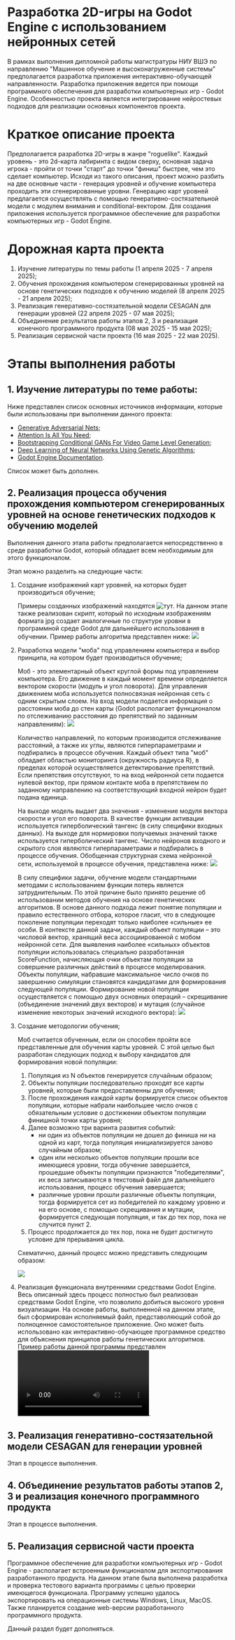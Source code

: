 # Разработка 2D-игры на Godot Engine с использованием нейронных сетей
В рамках выполнения дипломной работы магистратуры НИУ ВШЭ по направлению "Машинное обучение и высоконагруженные системы" предполагается разработка приложения интерактивно-обучающей направленности.
Разработка приложения ведется при помощи программного обеспечения для разработки компьютерных игр - Godot Engine. Особенностью проекта является интегрирование нейростевых подходов для реализации
основных компонентов проекта. 

# Краткое описание проекта
Предполагается разработка 2D-игры  в жанре "roguelike". Каждый уровень - это 2d-карта лабиринта с видом сверху, основная задача игрока - пройти от точки "старт" до точки "финиш" быстрее, чем это сделает
компьютер. Исходя из такого описания, проект можно разбить на две основные части - генерация уровней и обучение компьютера проходить эти сгенерированные уровни. Генерацию карт уровней предлагается
осуществлять с помощью генеративно-состязательной модели с модулем внимания и conditional-вектором. Для создания приложения используется программное обеспечение для разработки компьютерных игр -
Godot Engine.

# Дорожная карта проекта
1. Изучение литературы по темы работы (1 апреля 2025 - 7 апреля 2025);
2. Обучения прохождения компьютером сгенерированных уровней на основе генетических подходов к обучению моделей (8 апреля 2025 - 21 апреля 2025);
3. Реализация генеративно-состязательной модели CESAGAN для генерации уровней (22 апреля 2025 - 07 мая 2025);
4. Объединение результатов работы этапов 2, 3 и реализация конечного программного продукта (08 мая 2025 - 15 мая 2025);
5. Реализация сервисной части проекта (16 мая 2025 - 22 мая 2025).

# Этапы выполнения работы
## 1. Изучение литературы по теме работы:
Ниже представлен список основных источников информации, которые были использованы при выполнении данного проекта:
- [Generative Adversarial Nets](https://arxiv.org/abs/1406.2661);
- [Attention Is All You Need](https://arxiv.org/pdf/1706.03762);
- [Bootstrapping Conditional GANs For Video Game Level Generation](https://arxiv.org/abs/1910.01603);
- [Deep Learning of Neural Networks Using Genetic Algorithms](https://ceur-ws.org/Vol-3312/paper13.pdf);
- [Godot Engine Documentation](https://docs.godotengine.org/en/stable/).

Список может быть дополнен.

## 2. Реализация процесса обучения прохождения компьютером сгенерированных уровней на основе генетических подходов к обучению моделей
Выполнения данного этапа работы предполагается непосредственно в среде разработки Godot, который обладает всем необходимым для этого функционалом.

Этап можно разделить на следующие части:
1. Создание изображений карт уровней, на которых будет производиться обучение;
   
   Примеры созданных изображений находятся ![тут](Gen_Algorithm/Sprites/Levels). На данном этапе также реализован скрипт, который по исходным изображениям формата jpg создает
   аналогичные по структуре уровни в программной среде Godot для дальнейшего использования в обучении. Пример работы алгоритма представлен ниже:
   ![](templates/level_example.PNG)
   
2. Разработка модели "моба" под управлением компьютера и выбор принципа, на котором будет производиться обучение;
   
   Моб - это элементарный объект круглой формы под управлением компьютера. Его движение в каждый момент времени определяется вектором скорости (модуль и угол поворота).
   Для управления движением моба используется полносвязная нейронная сеть с одним скрытым слоем. На вход модели подается информация о расстоянии моба до стен карты
   (Godot располагает функционалом по отслеживанию расстояния до препятствий по заданным направлениям):
   ![](templates/mob.PNG)
   
   Количество направлений, по которым производится отслеживание расстояний, а также их углы, являются гиперпараметрами и подбирались в процессе обучения. Каждый объект типа
   "моб" обладает областью мониторинга (окружность радиуса R), в пределах которой осуществляется детектирование препятствий. Если препятствия отсутствуют, то на вход нейронной
   сети подается нулевой вектор, при прямом контакте моба в препятствием по заданному направлению на соответствующий входной нейрон будет подана единица.

   На выходе модель выдает два значения - изменение модуля вектора скорости и угол его поворота. В качестве функции активации используется гиперболический тангенс
   (в силу специфики входных данных). На выходе для нормировки получаемых значений также используется гиперболический тангенс. Число нейронов входного и скрытого слоя являются
   гиперпараметрами и подбирались в процессе обучения. Обобщенная структурная схема нейронной сети, используемой в процессе обучения, представлена ниже:
   ![](templates/mob_fcnn.PNG)

   В силу специфики задачи, обучение модели стандартными методами с использованием функции потерь является затруднительным. По этой причине было принято решение об
   использовании методов обучения на основе генетических алгоритмов. В основе данного подхода лежит понятие популяции и правило естественного отбора, которое гласит, что в
   следующее поколение популяции переходят только наиболее «сильные» ее особи. В контексте данной задачи, каждый объект популяции – это числовой вектор, хранящий веса
   ассоциированной с мобом нейронной сети. Для выявления наиболее «сильных» объектов популяции использовалась специально разработанная ScoreFunction, начисляющая очки
   объектам популяции за совершение различных действий в процессе моделирования. Объекты популяции, набравшие максимальное число очков по завершению симуляции становятся
   кандидатами для формирования следующей популяции. Формирование новой популяции осуществляется с помощью двух основных операций – скрещивание (объединение значений
   двух векторов) и мутация (случайное изменение некоторых значений исходного вектора):
   ![](templates/gen_methods.png)

3. Создание методологии обучения;
   
   Моб считается обученным, если он способен пройти все представленные для обучения карты уровней. С этой целью был разработан следующих подход к выбору кандидатов для
   формирования новой популяции:
   1. Популяция из N объектов генерируется случайным образом;
   2. Объекты популяции последовательно проходят все карты уровней, которые были предоставленны для обучения;
   3. После прохождения каждой карты формируется список объектов популяции, которые набрали наибольшее число очков с обязательным условие о достижении объектом популяции
   финишной точки карты уровня;
   4. Далее возможно три варинта развития событий:
      - ни один из объектов популяции не дошел до финиша ни на одной из карт, тогда популяция инициализируется заново случайным образом;
      - один или несколько объектов популяции прошли все имеющиеся уровни, тогда обучение завершается, прошедшие объекты популяции признаются "победителями",
        их веса записываются в текстовый файл для дальнейшего использования, процесс обучения завершается;
      - различные уровни прошли различные  объекты популяции, тогда формируется сет из победителей по каждому уровню и на его основе, с помощью скрещивания и мутации,
        формируется следующая популяция, и так  до тех пор, пока не случится пункт 2.
   5. Процесс продолжается до тех пор, пока не будет достигнуто условие для прерывания цикла.

   Схематично, данный процесс можно представить следующим образом:
   
   ![](templates/gen_scheme.png)
   
5. Реализация функционала внутренними средствами Godot Engine.
   Весь описанный здесь процесс полностью был реализован средствами Godot Engine, что позволило добиться высокого уровня визуализации. На основе работы, выполненной на
   данном этапе, был сформирован исполняемый файл, представоляющий собой до полноценное самостоятельное приложение. Оно может быть использовано как интерактивно-обучающее
   программное средство для объяснения принципов работы генетических алгоритмов. Пример работы данной программы представлен ![тут](templates/test_run.webm).

## 3. Реализация генеративно-состязательной модели CESAGAN для генерации уровней
Этап в процессе выполнения.

## 4. Объединение результатов работы этапов 2, 3 и реализация конечного программного продукта
Этап в процессе выполнения.

## 5. Реализация сервисной части проекта
Программное обеспечение для разработки компьютерных игр - Godot Engine - располагает встроенным функционалом для экспортирования разработанного продукта. На данном этапе была выполнена разработка
и проверка тестового варианта программы с целью проверки имеющегося функционала. Программу успешно удалось экспортировать на операционные системы Windows, Linux, MacOS. Также планируется создание
web-версии разработанного программного продукта.

Данный раздел будет дополняться.
